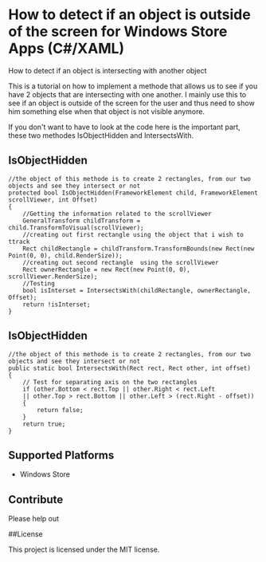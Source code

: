 How to detect if an object is outside of the screen for Windows Store Apps (C#/XAML)
=========================


How to detect if an object is intersecting with another object

This is a tutorial on how to implement a methode that allows us to see if you have 2 objects that are intersecting with one another.
I mainly use this to see if an object is outside of the screen for the user and thus need to show him something else when that object is not visible anymore.

If you don't want to have to look at the code here is the important part, these two methodes IsObjectHidden and IntersectsWith.

## IsObjectHidden

    //the object of this methode is to create 2 rectangles, from our two objects and see they intersect or not
    protected bool IsObjectHidden(FrameworkElement child, FrameworkElement scrollViewer, int Offset)
    {
    	//Getting the information related to the scrollViewer
    	GeneralTransform childTransform = child.TransformToVisual(scrollViewer);
    	//creating out first rectangle using the object that i wish to ttrack
    	Rect childRectangle = childTransform.TransformBounds(new Rect(new Point(0, 0), child.RenderSize));
    	//creating out second rectangle  using the scrollViewer
    	Rect ownerRectangle = new Rect(new Point(0, 0), scrollViewer.RenderSize);
    	//Testing
    	bool isInterset = IntersectsWith(childRectangle, ownerRectangle, Offset);
    	return !isInterset;
    }
     
## IsObjectHidden    

    //the object of this methode is to create 2 rectangles, from our two objects and see they intersect or not
    public static bool IntersectsWith(Rect rect, Rect other, int offset)
    {
    	// Test for separating axis on the two rectangles
    	if (other.Bottom < rect.Top || other.Right < rect.Left
    	|| other.Top > rect.Bottom || other.Left > (rect.Right - offset))
    	{
    		return false;
    	}
    	return true;
    }

## Supported Platforms
* Windows Store

## Contribute	
Please help out

##License

This project is licensed under the MIT license.
